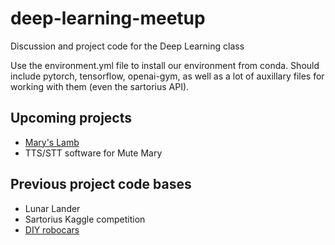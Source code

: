 # deep-learning-meetup
Discussion and project code for the Deep Learning class

Use the environment.yml file to install our environment from conda. Should include pytorch, tensorflow, openai-gym, as well as a lot of auxillary files for working with them (even the sartorius API).

## Upcoming projects
- [Mary's Lamb](https://github.com/noisebridge/marys-lamb)
- TTS/STT software for Mute Mary

## Previous project code bases
- Lunar Lander 
- Sartorius Kaggle competition 
- [DIY robocars](https://diyrobocars.com/)
